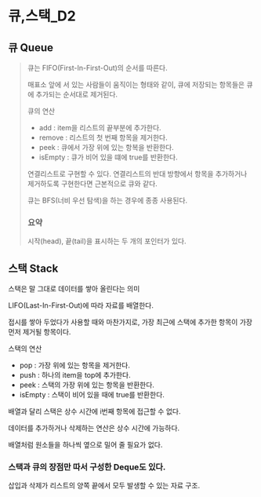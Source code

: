 # 큐,스택\_D2

## 큐 Queue

> 큐는 FIFO\(First-In-First-Out\)의 순서를 따른다.
>
> 매표소 앞에 서 있는 사람들이 움직이는 형태와 같이, 큐에 저장되는 항목들은 큐에 추가되는 순서대로 제거된다.
>
> 큐의 연산
>
> * add : item을 리스트의 끝부분에 추가한다.
> * remove : 리스트의 첫 번째 항목을 제거한다.
> * peek : 큐에서 가장 위에 있는 항복을 반환한다.
> * isEmpty : 큐가 비어 있을 떄에 true를 반환한다.
>
> 연결리스트로 구현할 수 있다. 연결리스트의 반대 방향에서 항목을 추가하거나 제거하도록 구현한다면 근본적으로 큐와 같다.
>
> 큐는 BFS\(너비 우선 탐색\)을 하는 경우에 종종 사용된다.
>
> ### 요약
>
> 시작\(head\), 끝\(tail\)을 표시하는 두 개의 포인터가 있다.

## 스택 Stack

스택은 말 그대로 데이터를 쌓아 올린다는 의미

LIFO\(Last-In-First-Out\)에 따라 자료를 배열한다.

접시를 쌓아 두었다가 사용할 때와 마찬가지로, 가장 최근에 스택에 추가한 항목이 가장 먼저 제거될 항목이다.

스택의 연산

* pop : 가장 위에 있는 항목을 제거한다.
* push : 하나의 item을 top에 추가한다.
* peek :  스택의 가장 위에 있는 항목을 반환한다.
* isEmpty :  스택이 비어 있을 때에 true를 반환한다.

배열과 달리 스택은 상수 시간에 i번째 항목에 접근할 수 없다.

데이터를 추가하거나 삭제하는 연산은 상수 시간에 가능하다.

배열처럼 원소들을 하나씩 옆으로 밀어 줄 필요가 없다.

### 스택과 큐의 장점만 따서 구성한 Deque도 있다.

삽입과 삭제가 리스트의 양쪽 끝에서 모두 발생할 수 있는 자료 구조.

